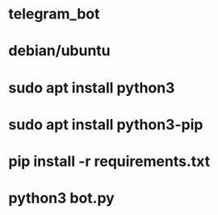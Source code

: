 # telegram_bot

# debian/ubuntu
# sudo apt install python3
# sudo apt install python3-pip
# pip install -r requirements.txt
# python3 bot.py
